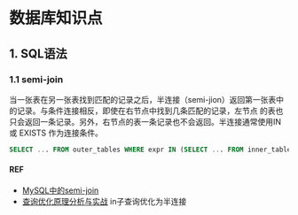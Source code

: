 # 数据库知识点

## 1. SQL语法

### 1.1 semi-join

 当一张表在另一张表找到匹配的记录之后，半连接（semi-jion）返回第一张表中的记录。与条件连接相反，即使在右节点中找到几条匹配的记录，左节点 的表也只会返回一条记录。另外，右节点的表一条记录也不会返回。半连接通常使用IN  或 EXISTS 作为连接条件。

```sql
SELECT ... FROM outer_tables WHERE expr IN (SELECT ... FROM inner_tables ...) AND ...
```

#### REF

- [MySQL中的semi-join](https://www.cnblogs.com/zengkefu/p/5720291.html)
- [查询优化原理分析与实战](https://zhuanlan.zhihu.com/p/142622369) in子查询优化为半连接
